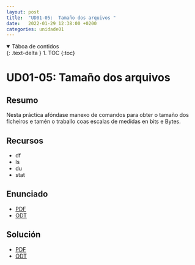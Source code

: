 ```yaml
---
layout: post
title:  "UD01-05:  Tamaño dos arquivos "
date:   2022-01-29 12:38:00 +0200
categories: unidade01
---
```


<details open markdown="block">
  <summary>
    Táboa de contidos
  </summary>
  {: .text-delta }
1. TOC
{:toc}
</details>


# UD01-05: Tamaño dos arquivos

## Resumo 

Nesta práctica afóndase manexo de comandos para obter o tamaño dos ficheiros e tamén o traballo coas escalas de medidas en bits e Bytes.  


## Recursos
* df
* ls 
* du 
* stat 

## Enunciado 
* [PDF]({{site.baseurl}}/unidade01/t05.pdf)
* [ODT]({{site.baseurl}}/unidade01/t05.odt)


## Solución 
* [PDF]({{site.baseurl}}/unidade01/t05-sol.pdf)
* [ODT]({{site.baseurl}}/unidade01/t05-sol.odt)

